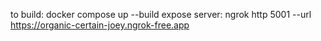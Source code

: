 to build: docker compose up --build
expose server: ngrok http 5001 --url https://organic-certain-joey.ngrok-free.app
